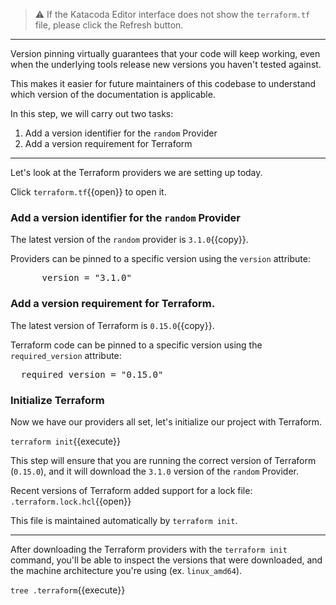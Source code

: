 > ⚠️ If the Katacoda Editor interface does not show the `terraform.tf` file, please click the <i class="fa fa-sync"></i> Refresh button.

---

Version pinning virtually guarantees that your code will keep working, even when the underlying tools release new versions you haven't tested against.

This makes it easier for future maintainers of this codebase to understand which version of the documentation is applicable.

In this step, we will carry out two tasks:

1. Add a version identifier for the `random` Provider
2. Add a version requirement for Terraform

---

Let's look at the Terraform providers we are setting up today.

Click `terraform.tf`{{open}} to open it.

### Add a version identifier for the `random` Provider

The latest version of the `random` provider is `3.1.0`{{copy}}.

Providers can be pinned to a specific version using the `version` attribute:

<pre class="file" data-target="clipboard">      version = "3.1.0"</pre>

### Add a version requirement for Terraform.

The latest version of Terraform is `0.15.0`{{copy}}.

Terraform code can be pinned to a specific version using the `required_version` attribute:

<pre class="file" data-target="clipboard">  required_version = "0.15.0"</pre>

### Initialize Terraform

Now we have our providers all set, let's initialize our project with Terraform.

`terraform init`{{execute}}

This step will ensure that you are running the correct version of Terraform (`0.15.0`), and it will download the `3.1.0` version of the `random` Provider.

Recent versions of Terraform added support for a lock file: `.terraform.lock.hcl`{{open}}

This file is maintained automatically by `terraform init`.

---

After downloading the Terraform providers with the `terraform init` command, you'll be able to
inspect the versions that were downloaded, and the machine architecture you're using (ex. `linux_amd64`).

`tree .terraform`{{execute}}
